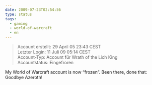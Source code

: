 ```yaml
---
date: 2009-07-23T02:54:56
type: status
tags:
  - gaming
  - world-of-warcraft
  - en
---
```


> Account erstellt: 29 April 05 23:43 CEST  
> Letzter Login: 11 Juli 09 05:14 CEST  
> Account-Typ: Account für Wrath of the Lich King  
> Accountstatus: Eingefroren

My World of Warcraft account is now “frozen”. Been there, done that: Goodbye Azeroth!
